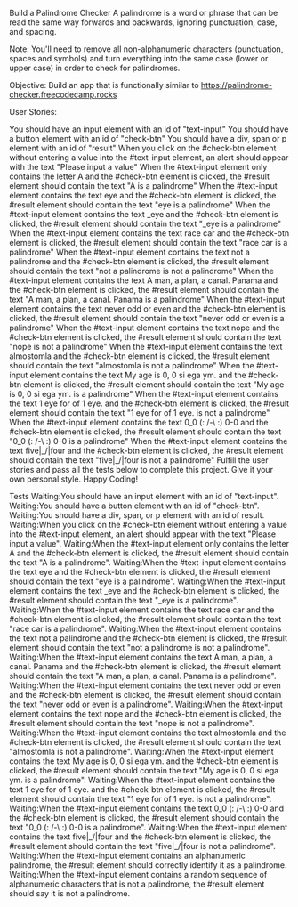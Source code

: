 Build a Palindrome Checker
A palindrome is a word or phrase that can be read the same way forwards and backwards, ignoring punctuation, case, and spacing.

Note: You'll need to remove all non-alphanumeric characters (punctuation, spaces and symbols) and turn everything into the same case (lower or upper case) in order to check for palindromes.

Objective: Build an app that is functionally similar to https://palindrome-checker.freecodecamp.rocks

User Stories:

You should have an input element with an id of "text-input"
You should have a button element with an id of "check-btn"
You should have a div, span or p element with an id of "result"
When you click on the #check-btn element without entering a value into the #text-input element, an alert should appear with the text "Please input a value"
When the #text-input element only contains the letter A and the #check-btn element is clicked, the #result element should contain the text "A is a palindrome"
When the #text-input element contains the text eye and the #check-btn element is clicked, the #result element should contain the text "eye is a palindrome"
When the #text-input element contains the text _eye and the #check-btn element is clicked, the #result element should contain the text "_eye is a palindrome"
When the #text-input element contains the text race car and the #check-btn element is clicked, the #result element should contain the text "race car is a palindrome"
When the #text-input element contains the text not a palindrome and the #check-btn element is clicked, the #result element should contain the text "not a palindrome is not a palindrome"
When the #text-input element contains the text A man, a plan, a canal. Panama and the #check-btn element is clicked, the #result element should contain the text "A man, a plan, a canal. Panama is a palindrome"
When the #text-input element contains the text never odd or even and the #check-btn element is clicked, the #result element should contain the text "never odd or even is a palindrome"
When the #text-input element contains the text nope and the #check-btn element is clicked, the #result element should contain the text "nope is not a palindrome"
When the #text-input element contains the text almostomla and the #check-btn element is clicked, the #result element should contain the text "almostomla is not a palindrome"
When the #text-input element contains the text My age is 0, 0 si ega ym. and the #check-btn element is clicked, the #result element should contain the text "My age is 0, 0 si ega ym. is a palindrome"
When the #text-input element contains the text 1 eye for of 1 eye. and the #check-btn element is clicked, the #result element should contain the text "1 eye for of 1 eye. is not a palindrome"
When the #text-input element contains the text 0_0 (: /-\ :) 0-0 and the #check-btn element is clicked, the #result element should contain the text "0_0 (: /-\ :) 0-0 is a palindrome"
When the #text-input element contains the text five|\_/|four and the #check-btn element is clicked, the #result element should contain the text "five|\_/|four is not a palindrome"
Fulfill the user stories and pass all the tests below to complete this project. Give it your own personal style. Happy Coding!


Tests
Waiting:You should have an input element with an id of "text-input".
Waiting:You should have a button element with an id of "check-btn".
Waiting:You should have a div, span, or p element with an id of result.
Waiting:When you click on the #check-btn element without entering a value into the #text-input element, an alert should appear with the text "Please input a value".
Waiting:When the #text-input element only contains the letter A and the #check-btn element is clicked, the #result element should contain the text "A is a palindrome".
Waiting:When the #text-input element contains the text eye and the #check-btn element is clicked, the #result element should contain the text "eye is a palindrome".
Waiting:When the #text-input element contains the text _eye and the #check-btn element is clicked, the #result element should contain the text "_eye is a palindrome".
Waiting:When the #text-input element contains the text race car and the #check-btn element is clicked, the #result element should contain the text "race car is a palindrome".
Waiting:When the #text-input element contains the text not a palindrome and the #check-btn element is clicked, the #result element should contain the text "not a palindrome is not a palindrome".
Waiting:When the #text-input element contains the text A man, a plan, a canal. Panama and the #check-btn element is clicked, the #result element should contain the text "A man, a plan, a canal. Panama is a palindrome".
Waiting:When the #text-input element contains the text never odd or even and the #check-btn element is clicked, the #result element should contain the text "never odd or even is a palindrome".
Waiting:When the #text-input element contains the text nope and the #check-btn element is clicked, the #result element should contain the text "nope is not a palindrome".
Waiting:When the #text-input element contains the text almostomla and the #check-btn element is clicked, the #result element should contain the text "almostomla is not a palindrome".
Waiting:When the #text-input element contains the text My age is 0, 0 si ega ym. and the #check-btn element is clicked, the #result element should contain the text "My age is 0, 0 si ega ym. is a palindrome".
Waiting:When the #text-input element contains the text 1 eye for of 1 eye. and the #check-btn element is clicked, the #result element should contain the text "1 eye for of 1 eye. is not a palindrome".
Waiting:When the #text-input element contains the text 0_0 (: /-\ :) 0-0 and the #check-btn element is clicked, the #result element should contain the text "0_0 (: /-\ :) 0-0 is a palindrome".
Waiting:When the #text-input element contains the text five|\_/|four and the #check-btn element is clicked, the #result element should contain the text "five|\_/|four is not a palindrome".
Waiting:When the #text-input element contains an alphanumeric palindrome, the #result element should correctly identify it as a palindrome.
Waiting:When the #text-input element contains a random sequence of alphanumeric characters that is not a palindrome, the #result element should say it is not a palindrome.